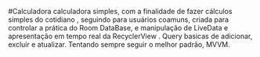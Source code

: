#Calculadora
calculadora simples, com a finalidade de fazer cálculos simples do cotidiano , seguindo para usuários coamuns, criada para controlar a prática do Room DataBase, e manipulação de LiveData e apresentação em tempo real da RecyclerView . Query basicas de adicionar, excluir e atualizar. Tentando sempre seguir o melhor padrão, MVVM.
